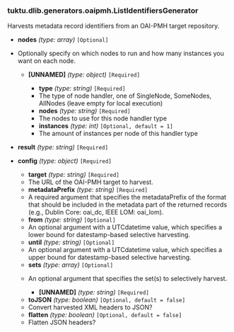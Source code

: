 ### tuktu.dlib.generators.oaipmh.ListIdentifiersGenerator
Harvests metadata record identifiers from an OAI-PMH target repository.

  * **nodes** *(type: array)* `[Optional]`
  - Optionally specify on which nodes to run and how many instances you want on each node.

    * **[UNNAMED]** *(type: object)* `[Required]`

      * **type** *(type: string)* `[Required]`
      - The type of node handler, one of SingleNode, SomeNodes, AllNodes (leave empty for local execution)

      * **nodes** *(type: string)* `[Required]`
      - The nodes to use for this node handler type

      * **instances** *(type: int)* `[Optional, default = 1]`
      - The amount of instances per node of this handler type

  * **result** *(type: string)* `[Required]`

  * **config** *(type: object)* `[Required]`

    * **target** *(type: string)* `[Required]`
    - The URL of the OAI-PMH target to harvest.

    * **metadataPrefix** *(type: string)* `[Required]`
    - A required argument that specifies the metadataPrefix of the format that should be included in the metadata part of the returned records (e.g., Dublin Core: oai_dc, IEEE LOM: oai_lom).

    * **from** *(type: string)* `[Optional]`
    - An optional argument with a UTCdatetime value, which specifies a lower bound for datestamp-based selective harvesting.

    * **until** *(type: string)* `[Optional]`
    - An optional argument with a UTCdatetime value, which specifies a upper bound for datestamp-based selective harvesting.

    * **sets** *(type: array)* `[Optional]`
    - An optional argument that specifies the set(s) to selectively harvest.

      * **[UNNAMED]** *(type: string)* `[Required]`

    * **toJSON** *(type: boolean)* `[Optional, default = false]`
    - Convert harvested XML headers to JSON?

    * **flatten** *(type: boolean)* `[Optional, default = false]`
    - Flatten JSON headers?

